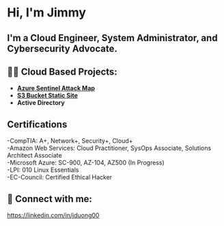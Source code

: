 <h1>Hi, I'm Jimmy <br/>

<h2> I'm a Cloud Engineer, System Administrator, and Cybersecurity Advocate. 
  
<h2>👨‍💻 Cloud Based Projects:</h2>

- <b>[Azure Sentinel Attack Map](https://github.com/JimmyDuong00/Azure-Sentinel-Threat-Map)</b>
- <b>[S3 Bucket Static Site](https://ottertech.cloud)</b>
- <b>Active Directory</b>


<h2>Certifications</h2>
  -CompTIA: A+, Network+, Security+, Cloud+ <br/>
  -Amazon Web Services: Cloud Practitioner, SysOps Associate, Solutions Architect Associate <br/> 
  -Microsoft Azure: SC-900, AZ-104, AZ500 (In Progress) <br/>
  -LPI: 010 Linux Essentials <br/>
  -EC-Council: Certified Ethical Hacker <br/>
  


<h2> 🤳 Connect with me:</h2>

https://linkedin.com/in/jduong00
